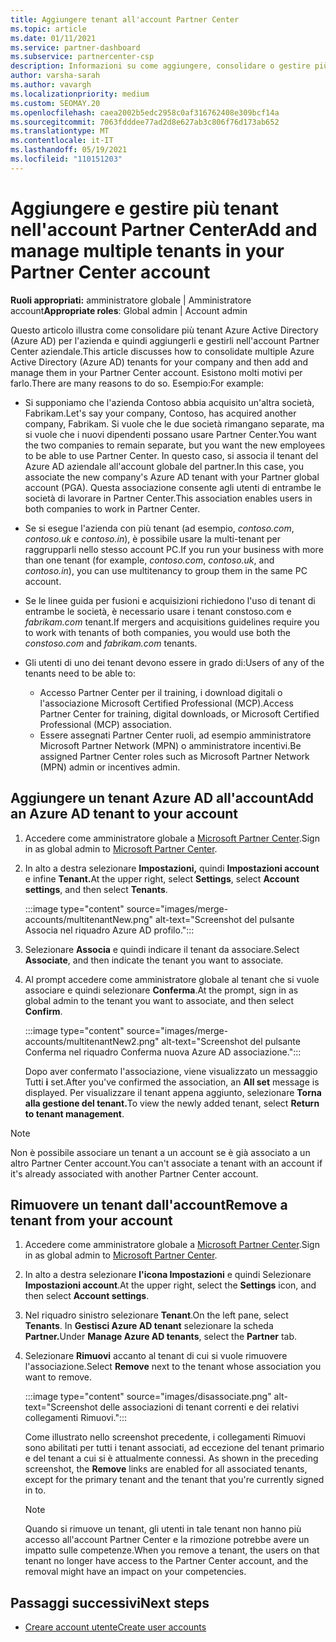 ```yaml
---
title: Aggiungere tenant all'account Partner Center
ms.topic: article
ms.date: 01/11/2021
ms.service: partner-dashboard
ms.subservice: partnercenter-csp
description: Informazioni su come aggiungere, consolidare o gestire più tenant Azure AD nell'account Partner Center e sui motivi per cui è consigliabile farlo.
author: varsha-sarah
ms.author: vavargh
ms.localizationpriority: medium
ms.custom: SEOMAY.20
ms.openlocfilehash: caea2002b5edc2958c0af316762408e309bcf14a
ms.sourcegitcommit: 7063fdddee77ad2d8e627ab3c806f76d173ab652
ms.translationtype: MT
ms.contentlocale: it-IT
ms.lasthandoff: 05/19/2021
ms.locfileid: "110151203"
---
```

# <a name="add-and-manage-multiple-tenants-in-your-partner-center-account"></a><span data-ttu-id="b2226-103">Aggiungere e gestire più tenant nell'account Partner Center</span><span class="sxs-lookup"><span data-stu-id="b2226-103">Add and manage multiple tenants in your Partner Center account</span></span>


<span data-ttu-id="b2226-104">**Ruoli appropriati:** amministratore globale | Amministratore account</span><span class="sxs-lookup"><span data-stu-id="b2226-104">**Appropriate roles**: Global admin | Account admin</span></span>

<span data-ttu-id="b2226-105">Questo articolo illustra come consolidare più tenant Azure Active Directory (Azure AD) per l'azienda e quindi aggiungerli e gestirli nell'account Partner Center aziendale.</span><span class="sxs-lookup"><span data-stu-id="b2226-105">This article discusses how to consolidate multiple Azure Active Directory (Azure AD) tenants for your company and then add and manage them in your Partner Center account.</span></span> <span data-ttu-id="b2226-106">Esistono molti motivi per farlo.</span><span class="sxs-lookup"><span data-stu-id="b2226-106">There are many reasons to do so.</span></span> <span data-ttu-id="b2226-107">Esempio:</span><span class="sxs-lookup"><span data-stu-id="b2226-107">For example:</span></span>

- <span data-ttu-id="b2226-108">Si supponiamo che l'azienda Contoso abbia acquisito un'altra società, Fabrikam.</span><span class="sxs-lookup"><span data-stu-id="b2226-108">Let's say your company, Contoso, has acquired another company, Fabrikam.</span></span> <span data-ttu-id="b2226-109">Si vuole che le due società rimangano separate, ma si vuole che i nuovi dipendenti possano usare Partner Center.</span><span class="sxs-lookup"><span data-stu-id="b2226-109">You want the two companies to remain separate, but you want the new employees to be able to use Partner Center.</span></span> <span data-ttu-id="b2226-110">In questo caso, si associa il tenant del Azure AD aziendale all'account globale del partner.</span><span class="sxs-lookup"><span data-stu-id="b2226-110">In this case, you associate the new company's Azure AD tenant with your Partner global account (PGA).</span></span> <span data-ttu-id="b2226-111">Questa associazione consente agli utenti di entrambe le società di lavorare in Partner Center.</span><span class="sxs-lookup"><span data-stu-id="b2226-111">This association enables users in both companies to work in Partner Center.</span></span>

- <span data-ttu-id="b2226-112">Se si esegue l'azienda con più tenant (ad esempio, *contoso.com*, *contoso.uk* e *contoso.in*), è possibile usare la multi-tenant per raggrupparli nello stesso account PC.</span><span class="sxs-lookup"><span data-stu-id="b2226-112">If you run your business with more than one tenant (for example, *contoso.com*, *contoso.uk*, and *contoso.in*), you can use multitenancy to group them in the same PC account.</span></span>

- <span data-ttu-id="b2226-113">Se le linee guida per fusioni e acquisizioni richiedono l'uso  di tenant di entrambe le società, è necessario usare i tenant constoso.com e *fabrikam.com* tenant.</span><span class="sxs-lookup"><span data-stu-id="b2226-113">If mergers and acquisitions guidelines require you to work with tenants of both companies, you would use both the *constoso.com* and *fabrikam.com* tenants.</span></span>

- <span data-ttu-id="b2226-114">Gli utenti di uno dei tenant devono essere in grado di:</span><span class="sxs-lookup"><span data-stu-id="b2226-114">Users of any of the tenants need to be able to:</span></span>
    * <span data-ttu-id="b2226-115">Accesso Partner Center per il training, i download digitali o l'associazione Microsoft Certified Professional (MCP).</span><span class="sxs-lookup"><span data-stu-id="b2226-115">Access Partner Center for training, digital downloads, or Microsoft Certified Professional (MCP) association.</span></span>
    * <span data-ttu-id="b2226-116">Essere assegnati Partner Center ruoli, ad esempio amministratore Microsoft Partner Network (MPN) o amministratore incentivi.</span><span class="sxs-lookup"><span data-stu-id="b2226-116">Be assigned Partner Center roles such as Microsoft Partner Network (MPN) admin or incentives admin.</span></span>

## <a name="add-an-azure-ad-tenant-to-your-account"></a><span data-ttu-id="b2226-117">Aggiungere un tenant Azure AD all'account</span><span class="sxs-lookup"><span data-stu-id="b2226-117">Add an Azure AD tenant to your account</span></span>

1. <span data-ttu-id="b2226-118">Accedere come amministratore globale a [Microsoft Partner Center](https://partner.microsoft.com/dashboard).</span><span class="sxs-lookup"><span data-stu-id="b2226-118">Sign in as global admin to [Microsoft Partner Center](https://partner.microsoft.com/dashboard).</span></span>

1. <span data-ttu-id="b2226-119">In alto a destra selezionare **Impostazioni,** quindi **Impostazioni account** e infine **Tenant.**</span><span class="sxs-lookup"><span data-stu-id="b2226-119">At the upper right, select **Settings**, select **Account settings**, and then select **Tenants**.</span></span>
 
   :::image type="content" source="images/merge-accounts/multitenantNew.png" alt-text="Screenshot del pulsante Associa nel riquadro Azure AD profilo."::: 

1. <span data-ttu-id="b2226-121">Selezionare **Associa** e quindi indicare il tenant da associare.</span><span class="sxs-lookup"><span data-stu-id="b2226-121">Select **Associate**, and then indicate the tenant you want to associate.</span></span>

1. <span data-ttu-id="b2226-122">Al prompt accedere come amministratore globale al tenant che si vuole associare e quindi selezionare **Conferma**.</span><span class="sxs-lookup"><span data-stu-id="b2226-122">At the prompt, sign in as global admin to the tenant you want to associate, and then select **Confirm**.</span></span> 

   :::image type="content" source="images/merge-accounts/multitenantNew2.png" alt-text="Screenshot del pulsante Conferma nel riquadro Conferma nuova Azure AD associazione."::: 

   <span data-ttu-id="b2226-124">Dopo aver confermato l'associazione, viene visualizzato un messaggio Tutti **i** set.</span><span class="sxs-lookup"><span data-stu-id="b2226-124">After you've confirmed the association, an **All set** message is displayed.</span></span> <span data-ttu-id="b2226-125">Per visualizzare il tenant appena aggiunto, selezionare **Torna alla gestione del tenant.**</span><span class="sxs-lookup"><span data-stu-id="b2226-125">To view the newly added tenant, select **Return to tenant management**.</span></span> 
 
>[!NOTE]
><span data-ttu-id="b2226-126">Non è possibile associare un tenant a un account se è già associato a un altro Partner Center account.</span><span class="sxs-lookup"><span data-stu-id="b2226-126">You can't associate a tenant with an account if it's already associated with another Partner Center account.</span></span>


## <a name="remove-a-tenant-from-your-account"></a><span data-ttu-id="b2226-127">Rimuovere un tenant dall'account</span><span class="sxs-lookup"><span data-stu-id="b2226-127">Remove a tenant from your account</span></span>
 
1. <span data-ttu-id="b2226-128">Accedere come amministratore globale a [Microsoft Partner Center](https://partner.microsoft.com/dashboard).</span><span class="sxs-lookup"><span data-stu-id="b2226-128">Sign in as global admin to [Microsoft Partner Center](https://partner.microsoft.com/dashboard).</span></span>

1. <span data-ttu-id="b2226-129">In alto a destra selezionare **l'icona Impostazioni** e quindi Selezionare **Impostazioni account**.</span><span class="sxs-lookup"><span data-stu-id="b2226-129">At the upper right, select the **Settings** icon, and then select **Account settings**.</span></span>

1. <span data-ttu-id="b2226-130">Nel riquadro sinistro selezionare **Tenant**.</span><span class="sxs-lookup"><span data-stu-id="b2226-130">On the left pane, select **Tenants**.</span></span> <span data-ttu-id="b2226-131">In **Gestisci Azure AD tenant** selezionare la scheda **Partner.**</span><span class="sxs-lookup"><span data-stu-id="b2226-131">Under **Manage Azure AD tenants**, select the **Partner** tab.</span></span>
 
1. <span data-ttu-id="b2226-132">Selezionare **Rimuovi** accanto al tenant di cui si vuole rimuovere l'associazione.</span><span class="sxs-lookup"><span data-stu-id="b2226-132">Select **Remove** next to the tenant whose association you want to remove.</span></span>

   :::image type="content" source="images/disassociate.png" alt-text="Screenshot delle associazioni di tenant correnti e dei relativi collegamenti Rimuovi.":::

   <span data-ttu-id="b2226-134">Come illustrato nello screenshot precedente, i collegamenti Rimuovi sono abilitati per tutti i tenant associati, ad eccezione del tenant primario e del tenant a cui si è attualmente connessi. </span><span class="sxs-lookup"><span data-stu-id="b2226-134">As shown in the preceding screenshot, the **Remove** links are enabled for all associated tenants, except for the primary tenant and the tenant that you're currently signed in to.</span></span> 

   > [!NOTE]   
   > <span data-ttu-id="b2226-135">Quando si rimuove un tenant, gli utenti in tale tenant non hanno più accesso all'account Partner Center e la rimozione potrebbe avere un impatto sulle competenze.</span><span class="sxs-lookup"><span data-stu-id="b2226-135">When you remove a tenant, the users on that tenant no longer have access to the Partner Center account, and the removal might have an impact on your competencies.</span></span> 

## <a name="next-steps"></a><span data-ttu-id="b2226-136">Passaggi successivi</span><span class="sxs-lookup"><span data-stu-id="b2226-136">Next steps</span></span>

- [<span data-ttu-id="b2226-137">Creare account utente</span><span class="sxs-lookup"><span data-stu-id="b2226-137">Create user accounts</span></span>](create-user-accounts-and-set-permissions.md)






